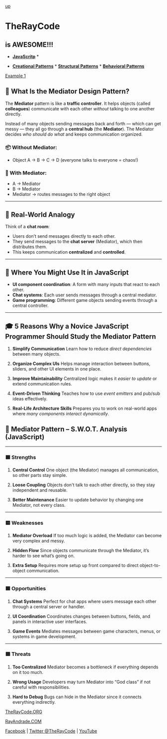 [up](../README.md)

# TheRayCode
## is AWESOME!!!

* **[JavaScritp](../README.md)** * 

* **[Creational Patterns](../../Creational/README.md)** * **[Structural Patterns](../../Structural/README.md)** * **[Behavioral Patterns](../README.md)**

[Example 1](./Example1/README.md)



## 🧭 What Is the Mediator Design Pattern?

The **Mediator** pattern is like a **traffic controller**. It helps objects (called **colleagues**) communicate with each other *without* talking to one another directly.

Instead of many objects sending messages back and forth — which can get messy — they all go through a **central hub** (the **Mediator**). The Mediator decides *who should do what* and keeps communication organized.

### 📦 Without Mediator:

* Object A → B → C → D (everyone talks to everyone = chaos!)

### 🚦 With Mediator:

* A → Mediator
* B → Mediator
* Mediator → routes messages to the right object

---

## 📘 Real-World Analogy

Think of a **chat room**:

* Users don’t send messages directly to each other.
* They send messages to the **chat server** (Mediator), which then distributes them.
* This keeps communication **centralized** and **controlled**.

---

## 🧠 Where You Might Use It in JavaScript

* **UI component coordination**: A form with many inputs that react to each other.
* **Chat systems**: Each user sends messages through a central mediator.
* **Game programming**: Different game objects sending events through a central controller.

---

## 🎓 5 Reasons Why a Novice JavaScript Programmer Should Study the Mediator Pattern

1. **Simplify Communication**
   Learn how to reduce *direct dependencies* between many objects.

2. **Organize Complex UIs**
   Helps manage interaction between buttons, sliders, and other UI elements in one place.

3. **Improve Maintainability**
   Centralized logic makes it *easier to update* or extend communication rules.

4. **Event-Driven Thinking**
   Teaches how to use *event emitters* and pub/sub ideas effectively.

5. **Real-Life Architecture Skills**
   Prepares you to work on real-world apps where *many components interact dynamically*.


## 🤝 Mediator Pattern – S.W\.O.T. Analysis (JavaScript)

---

### 🟩 **Strengths**

1. **Central Control**
   One object (the Mediator) manages all communication, so other parts stay simple.

2. **Loose Coupling**
   Objects don't talk to each other directly, so they stay independent and reusable.

3. **Better Maintenance**
   Easier to update behavior by changing one Mediator, not every class.

---

### 🟨 **Weaknesses**

1. **Mediator Overload**
   If too much logic is added, the Mediator can become very complex and messy.

2. **Hidden Flow**
   Since objects communicate through the Mediator, it’s harder to see what’s going on.

3. **Extra Setup**
   Requires more setup up front compared to direct object-to-object communication.

---

### 🟦 **Opportunities**

1. **Chat Systems**
   Perfect for chat apps where users message each other through a central server or handler.

2. **UI Coordination**
   Coordinates changes between buttons, fields, and panels in interactive user interfaces.

3. **Game Events**
   Mediates messages between game characters, menus, or systems in game development.

---

### 🟥 **Threats**

1. **Too Centralized**
   Mediator becomes a bottleneck if everything depends on it too much.

2. **Wrong Usage**
   Developers may turn Mediator into “God class” if not careful with responsibilities.

3. **Hard to Debug**
   Bugs can hide in the Mediator since it connects everything indirectly.




[TheRayCode.ORG](https://www.TheRayCode.org)

[RayAndrade.COM](https://www.RayAndrade.com)

[Facebook](https://www.facebook.com/TheRayCode/) | [Twitter @TheRayCode](https://www.twitter.com/TheRayCode/) | [YouTube](https://www.youtube.com/AndradeRay/)
